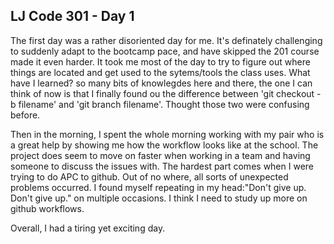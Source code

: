 ## LJ Code 301 - Day 1
The first day was a rather disoriented day for me. It's definately challenging to suddenly adapt to the bootcamp pace, and have skipped the 201 course made it even harder. It took me most of the day to try to figure out where things are located and get used to the sytems/tools the class uses. What have I learned? so many bits of knowlegdes here and there, the one I can think of now is that I finally found ou the difference between 'git checkout -b filename' and 'git branch filename'. Thought those two were confusing before.

Then in the morning, I spent the whole morning working with my pair who is a great help by showing me how the workflow looks like at the school. The project does seem to move on faster when working in a team and having someone to discuss the issues with. The hardest part comes when I were trying to do APC to github. Out of no where, all sorts of unexpected problems occurred. I found myself repeating in my head:"Don't give up. Don't give up." on multiple occasions. I think I need to study up more on github workflows. 

Overall, I had a tiring yet exciting day. 
